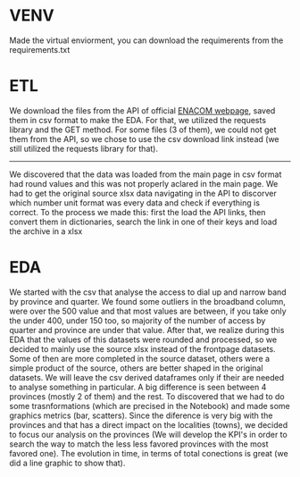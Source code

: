 # VENV

Made the virtual enviorment, you can download the requimerents from the requirements.txt

# ETL

We download the files from the API of official [ENACOM webpage](https://datosabiertos.enacom.gob.ar/dashboards/20000/acceso-a-internet/), saved them in csv format to make the EDA. For that, we utilized the requests library and the GET method. For some files (3 of them), we could not get them from the API, so we chose to use the csv download link instead (we still utilized the requests library for that).

***

We discovered that the data was loaded from the main page in csv format had round values and this was not properly aclared in the main page. We had to get the original source xlsx data navigating in the API to discorver which number unit format was every data and check if everything is correct. To the process we made this: first the load the API links, then convert them in dictionaries, search the link in one of their keys and load the archive in a xlsx

# EDA

We started with the csv that analyse the access to dial up and narrow band by province and quarter. We found some outliers in the broadband column, were over the 500 value and that most values are between, if you take only the under 400, under 150 too, so majority of the number of access by quarter and province are under that value.
After that, we realize during this EDA that the values of this datasets were rounded and processed, so we decided to mainly use the source xlsx instead of the frontpage datasets. Some of then are more completed in the source dataset, others were a simple product of the source, others are better shaped in the original datasets. We will leave the csv derived dataframes only if their are needed to analyse something in particular.
A big difference is seen between 4 provinces (mostly 2 of them) and the rest. To discovered that we had to do some trasnformations (which are precised in the Notebook) and made some graphics metrics (bar, scatters). Since the diference is very big with the provinces and that has a direct impact on the localities (towns), we decided to focus our analysis on the provinces (We will develop the KPI's in order to search the way to match the less less favored provinces with the most favored one). The evolution in time, in terms of total conections is great (we did a line graphic to show that).